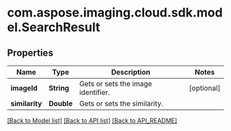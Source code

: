 
# com.aspose.imaging.cloud.sdk.model.SearchResult

## Properties
Name | Type | Description | Notes
------------ | ------------- | ------------- | -------------
**imageId** | **String** | Gets or sets the image identifier. |  [optional]
**similarity** | **Double** | Gets or sets the similarity. | 


[[Back to Model list]](API_README.md#documentation-for-models) [[Back to API list]](API_README.md#documentation-for-api-endpoints) [[Back to API_README]](API_README.md)

